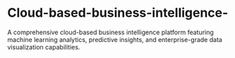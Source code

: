 # Cloud-based-business-intelligence-
A comprehensive cloud-based business intelligence platform featuring machine learning analytics, predictive insights, and enterprise-grade data visualization capabilities.
